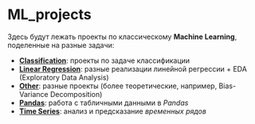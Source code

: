 # ML_projects

Здесь будут лежать проекты по классическому **Machine Learning**, поделенные на разные задачи:
* **[Classification](./Classification)**: проекты по задаче классификации
* **[Linear Regression](./Linear%20Regression)**: разные реализации линейной регрессии + EDA (Exploratory Data Analysis)
* **[Other](./Other)**: разные проекты (более теоретические, например, Bias-Variance Decomposition)
* **[Pandas](./Pandas)**: работа с табличными данными в *Pandas*
* **[Time Series](./Time%20Series)**: анализ и предсказание _временных рядов_
